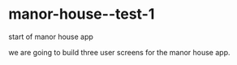 # manor-house--test-1
start of manor house app

we are going to build three user screens for the manor house app.
